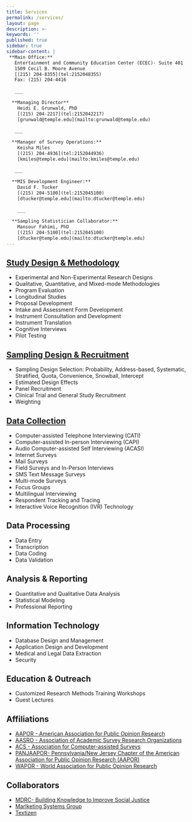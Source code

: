 ```yaml
---
title: Services
permalink: /services/
layout: page
description: >-
keywords: ''
published: true
sidebar: true
sidebar-content: |
 **Main Office:**   
   Entertainment and Community Education Center (ECEC)- Suite 401   
   1509 Cecil B. Moore Avenue   
   [(215) 204-8355](tel:2152048355)       
   Fax: (215) 204-4416    
   
   ___
   
  **Managing Director**   
    Heidi E. Grunwald, PhD   
    [(215) 204-2217](tel:2152042217)   
    [grunwald@temple.edu](mailto:grunwald@temple.edu)    
   
   ___
   
  **Manager of Survey Operations:**   
    Keisha Miles    
    [(215) 204-4936](tel:2152044936)       
    [kmiles@temple.edu](mailto:kmiles@temple.edu)    
    
   ___
   
  **MIS Development Engineer:**   
    David F. Tucker         
    [(215) 204-5100](tel:2152045100)        
    [dtucker@temple.edu](mailto:dtucker@temple.edu)    
    
    ___
   
  **Sampling Statistician Collaborator:**   
    Mansour Fahimi, PhD          
    [(215) 204-5100](tel:2152045100)           
    [dtucker@temple.edu](mailto:dtucker@temple.edu)     
---
```

## [Study Design & Methodology](develop.cla.temple.edu/isr/study-design-and-methodology)
- Experimental and Non-Experimental Research Designs
- Qualitative, Quantitative, and Mixed-mode Methodologies
- Program Evaluation
- Longitudinal Studies
- Proposal Development
- Intake and Assessment Form Development
- Instrument Consultation and Development
- Instrument Translation
- Cognitive Interviews
- Pilot Testing
 
## [Sampling Design & Recruitment](develop.cla.temple.edu/isr/sampling-design-and-recruitment)
- Sampling Design Selection: Probability, Address-based, Systematic, Stratified, Quota, Convenience, Snowball, Intercept
- Estimated Design Effects
- Panel Recruitment
- Clinical Trial and General Study Recruitment
- Weighting

## [Data Collection](develop.cla.temple.edu/isr/data-collection) 
- Computer-assisted Telephone Interviewing (CATI)
- Computer-assisted In-person Interviewing (CAPI)
- Audio Computer-assisted Self Interviewing (ACASI)
- Internet Surveys
- Mail Surveys
- Field Surveys and In-Person Interviews
- SMS Text Message Surveys
- Multi-mode Surveys
- Focus Groups
- Multilingual Interviewing
- Respondent Tracking and Tracing
- Interactive Voice Recognition (IVR) Technology

## Data Processing
- Data Entry
- Transcription  
- Data Coding
- Data Validation

## Analysis & Reporting
- Quantitative and Qualitative Data Analysis
- Statistical Modeling
- Professional Reporting
 
## Information Technology
- Database Design and Management
- Application Design and Development
- Medical and Legal Data Extraction
- Security
 
## Education & Outreach
- Customized Research Methods Training Workshops
- Guest Lectures

## Affiliations
- [AAPOR - American Association for Public Opinion Research](http://www.aapor.org/)
- [AASRO - Association of Academic Survey Research Organizations](http://www.aasro.org/)
- [ACS - Association for Computer-assisted Surveys](http://cases.berkeley.edu/members.html)
- [PANJAAPOR- Pennsylvania/New Jersey Chapter of the American Association for Public Opinion Research (AAPOR)](http://panjaapor.org/)
- [WAPOR - World Association for Public Opinion Research](http://wapor.org/)

## Collaborators
- [MDRC- Building Knowledge to Improve Social Justice](https://www.mdrc.org/)
- [Marlketing Systems Group](http://www.m-s-g.com/Web/Index.aspx)
- [Textizen](https://www.textizen.com/)
